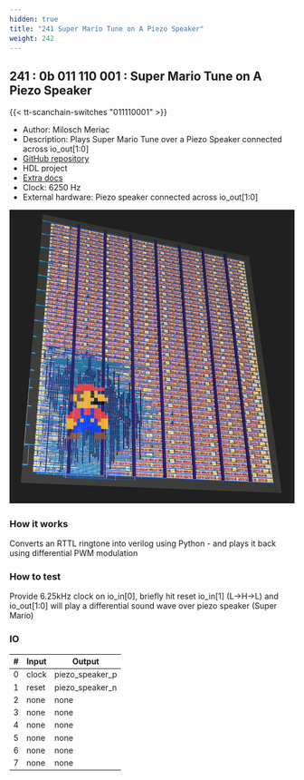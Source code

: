 ```yaml
---
hidden: true
title: "241 Super Mario Tune on A Piezo Speaker"
weight: 242
---
```


## 241 : 0b 011 110 001 : Super Mario Tune on A Piezo Speaker

{{< tt-scanchain-switches "011110001" >}}

* Author: Milosch Meriac
* Description: Plays Super Mario Tune over a Piezo Speaker connected across io_out[1:0]
* [GitHub repository](https://github.com/meriac/tt03-play-tune)
* HDL project
* [Extra docs](https://github.com/meriac/tt03-play-tune#readme)
* Clock: 6250 Hz
* External hardware: Piezo speaker connected across io_out[1:0]

![picture](images/chip-design.png)

### How it works

Converts an RTTL ringtone into verilog using Python - and plays it back using differential PWM modulation


### How to test

Provide 6.25kHz clock on io_in[0], briefly hit reset io_in[1] (L->H->L) and io_out[1:0] will play a differential sound wave over piezo speaker (Super Mario)


### IO

| # | Input        | Output       |
|---|--------------|--------------|
| 0 | clock  | piezo_speaker_p |
| 1 | reset  | piezo_speaker_n |
| 2 | none  | none |
| 3 | none  | none |
| 4 | none  | none |
| 5 | none  | none |
| 6 | none  | none |
| 7 | none  | none |
